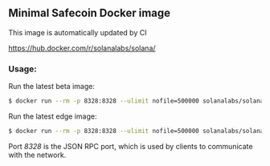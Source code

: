## Minimal Safecoin Docker image
This image is automatically updated by CI

https://hub.docker.com/r/solanalabs/solana/

### Usage:
Run the latest beta image:
```bash
$ docker run --rm -p 8328:8328 --ulimit nofile=500000 solanalabs/solana:beta
```

Run the latest edge image:
```bash
$ docker run --rm -p 8328:8328 --ulimit nofile=500000 solanalabs/solana:edge
```

Port *8328* is the JSON RPC port, which is used by clients to communicate with the network.
